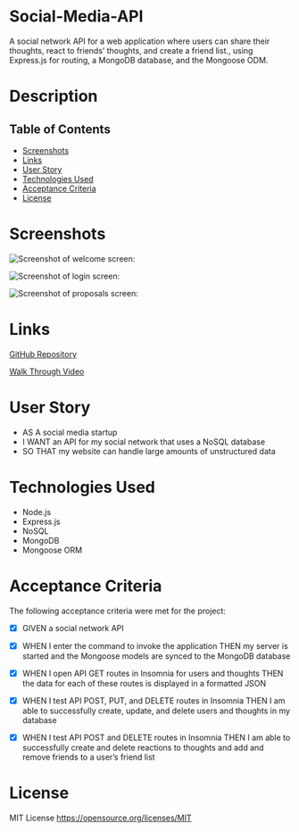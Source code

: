 # Social-Media-API

A social network API for a web application where users can share their thoughts, react to friends’ thoughts, and create a friend list., using Express.js for routing, a MongoDB database, and the Mongoose ODM.

# Description


## Table of Contents

- [Screenshots](#screenshots)
- [Links](#links)
- [User Story](#user-story)
- [Technologies Used](#technologies-used)
- [Acceptance Criteria](#acceptance-criteria)
- [License](#license)

# Screenshots

![Screenshot  of welcome screen:](./public/images/prioritizer-welcome-screenshot.JPG)

![Screenshot  of login screen:](./public/images/prioritizer-login-screenshot.JPG)

![Screenshot  of proposals screen:](./public/images/prioritizer-proposals-screenshot.JPG)


# Links

[GitHub Repository](https://github.com/mdschenck/Prioritizer)

[Walk Through Video](https://infinite-coast-94356.herokuapp.com/)

# User Story

- AS A social media startup
- I WANT an API for my social network that uses a NoSQL database
- SO THAT my website can handle large amounts of unstructured data


# Technologies Used

- Node.js
- Express.js
- NoSQL
- MongoDB
- Mongoose ORM

# Acceptance Criteria

The following acceptance criteria were met for the project:

- [x] GIVEN a social network API
- [x] WHEN I enter the command to invoke the application
THEN my server is started and the Mongoose models are synced to the MongoDB database
- [x] WHEN I open API GET routes in Insomnia for users and thoughts
THEN the data for each of these routes is displayed in a formatted JSON
- [x] WHEN I test API POST, PUT, and DELETE routes in Insomnia
THEN I am able to successfully create, update, and delete users and thoughts in my database
- [x] WHEN I test API POST and DELETE routes in Insomnia
THEN I am able to successfully create and delete reactions to thoughts and add and remove friends to a user’s friend list


# License

MIT License https://opensource.org/licenses/MIT
